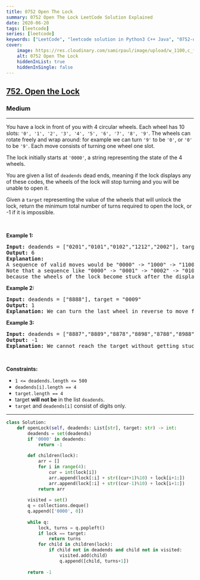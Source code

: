 ```yaml
---
title: 0752 Open The Lock
summary: 0752 Open The Lock LeetCode Solution Explained
date: 2020-06-20
tags: [leetcode]
series: [leetcode]
keywords: ["LeetCode", "leetcode solution in Python3 C++ Java", "0752-open-the-lock LeetCode Solution Explained"]
cover:
    image: https://res.cloudinary.com/samirpaul/image/upload/w_1100,c_fit,co_rgb:FFFFFF,l_text:Arial_75_bold:0752 Open The Lock - Solution Explained/problem-solving.webp
    alt: 0752 Open The Lock
    hiddenInList: true
    hiddenInSingle: false
---
```



<h2><a href="https://leetcode.com/problems/open-the-lock/">752. Open the Lock</a></h2><h3>Medium</h3><hr><div><p>You have a lock in front of you with 4 circular wheels. Each wheel has 10 slots: <code>'0', '1', '2', '3', '4', '5', '6', '7', '8', '9'</code>. The wheels can rotate freely and wrap around: for example we can turn <code>'9'</code> to be <code>'0'</code>, or <code>'0'</code> to be <code>'9'</code>. Each move consists of turning one wheel one slot.</p>

<p>The lock initially starts at <code>'0000'</code>, a string representing the state of the 4 wheels.</p>

<p>You are given a list of <code>deadends</code> dead ends, meaning if the lock displays any of these codes, the wheels of the lock will stop turning and you will be unable to open it.</p>

<p>Given a <code>target</code> representing the value of the wheels that will unlock the lock, return the minimum total number of turns required to open the lock, or -1 if it is impossible.</p>

<p>&nbsp;</p>
<p><strong class="example">Example 1:</strong></p>

<pre><strong>Input:</strong> deadends = ["0201","0101","0102","1212","2002"], target = "0202"
<strong>Output:</strong> 6
<strong>Explanation:</strong> 
A sequence of valid moves would be "0000" -&gt; "1000" -&gt; "1100" -&gt; "1200" -&gt; "1201" -&gt; "1202" -&gt; "0202".
Note that a sequence like "0000" -&gt; "0001" -&gt; "0002" -&gt; "0102" -&gt; "0202" would be invalid,
because the wheels of the lock become stuck after the display becomes the dead end "0102".
</pre>

<p><strong class="example">Example 2:</strong></p>

<pre><strong>Input:</strong> deadends = ["8888"], target = "0009"
<strong>Output:</strong> 1
<strong>Explanation:</strong> We can turn the last wheel in reverse to move from "0000" -&gt; "0009".
</pre>

<p><strong class="example">Example 3:</strong></p>

<pre><strong>Input:</strong> deadends = ["8887","8889","8878","8898","8788","8988","7888","9888"], target = "8888"
<strong>Output:</strong> -1
<strong>Explanation:</strong> We cannot reach the target without getting stuck.
</pre>

<p>&nbsp;</p>
<p><strong>Constraints:</strong></p>

<ul>
	<li><code>1 &lt;= deadends.length &lt;= 500</code></li>
	<li><code>deadends[i].length == 4</code></li>
	<li><code>target.length == 4</code></li>
	<li>target <strong>will not be</strong> in the list <code>deadends</code>.</li>
	<li><code>target</code> and <code>deadends[i]</code> consist of digits only.</li>
</ul>
</div>

---




```python
class Solution:
    def openLock(self, deadends: List[str], target: str) -> int:
        deadends = set(deadends)
        if '0000' in deadends: 
            return -1
        
        def children(lock):
            arr = []
            for i in range(4):
                cur = int(lock[i])
                arr.append(lock[:i] + str((cur+1)%10) + lock[i+1:])
                arr.append(lock[:i] + str((cur-1)%10) + lock[i+1:])
            return arr
            
        visited = set()
        q = collections.deque()
        q.append(['0000', 0])
            
        while q:
            lock, turns = q.popleft()
            if lock == target: 
                return turns
            for child in children(lock):
                if child not in deadends and child not in visited:
                    visited.add(child)
                    q.append([child, turns+1])
        
        return -1
                    
            
```
